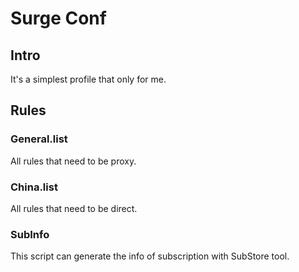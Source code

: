 # Surge Conf

## Intro

It's a simplest profile that only for me.

## Rules

### General.list

All rules that need to be proxy.

### China.list

All rules that need to be direct.

### SubInfo

This script can generate the info of subscription with SubStore tool.
